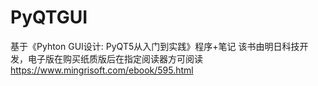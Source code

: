 # PyQTGUI
基于《Pyhton GUI设计: PyQT5从入门到实践》程序+笔记
该书由明日科技开发，电子版在购买纸质版后在指定阅读器方可阅读
https://www.mingrisoft.com/ebook/595.html

